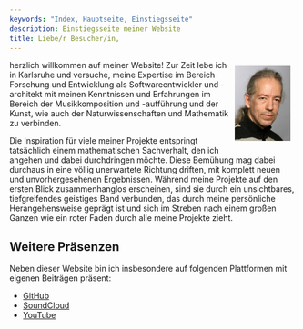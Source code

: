 ```yaml
---
keywords: "Index, Hauptseite, Einstiegsseite"
description: Einstiegsseite meiner Website
title: Liebe/r Besucher/in,
---
```


<img
  src="../images/me.png"
  alt="Bild von mir"
  style="float:right;width:98px;padding:10px" />

herzlich willkommen auf meiner Website!  Zur Zeit lebe ich in
Karlsruhe und versuche, meine Expertise im Bereich Forschung und
Entwicklung als Softwareentwickler und -architekt mit meinen
Kenntnissen und Erfahrungen im Bereich der Musikkomposition und
-aufführung und der Kunst, wie auch der Naturwissenschaften und
Mathematik zu verbinden.

Die Inspiration für viele meiner Projekte entspringt tatsächlich einem
mathematischen Sachverhalt, den ich angehen und dabei durchdringen
möchte.  Diese Bemühung mag dabei durchaus in eine völlig unerwartete
Richtung driften, mit komplett neuen und unvorhergesehenen
Ergebnissen.  Während meine Projekte auf den ersten Blick
zusammenhanglos erscheinen, sind sie durch ein unsichtbares,
tiefgreifendes geistiges Band verbunden, das durch meine persönliche
Herangehensweise geprägt ist und sich im Streben nach einem großen
Ganzen wie ein roter Faden durch alle meine Projekte zieht.

## Weitere Präsenzen

Neben dieser Website bin ich insbesondere auf folgenden Plattformen
mit eigenen Beiträgen präsent:

* [GitHub](https://github.com/soundpaint/)
* [SoundCloud](https://soundcloud.com/soundpaint-1)
* [YouTube](https://www.youtube.com/channel/UC0ihifwVXeluzI3BIwGtZRw)
